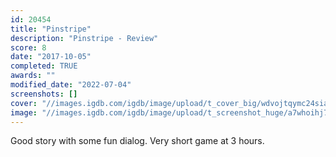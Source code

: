 ```yaml
---
id: 20454
title: "Pinstripe"
description: "Pinstripe - Review"
score: 8
date: "2017-10-05"
completed: TRUE
awards: ""
modified_date: "2022-07-04"
screenshots: []
cover: "//images.igdb.com/igdb/image/upload/t_cover_big/wdvojtqymc24siasqjde.jpg"
image: "//images.igdb.com/igdb/image/upload/t_screenshot_huge/a7whoihj73fwg4p0uk0z.jpg"
---
```

Good story with some fun dialog. Very short game at 3 hours.